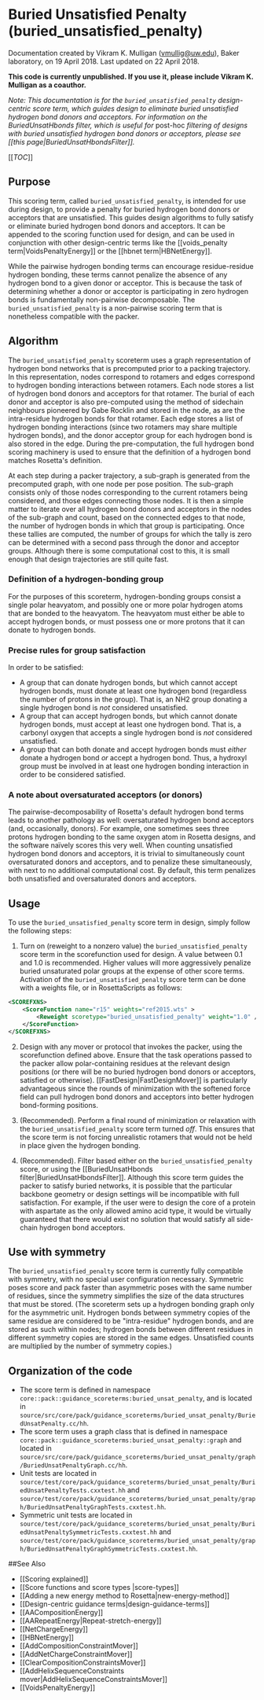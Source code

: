 # Buried Unsatisfied Penalty (buried_unsatisfied_penalty) 
Documentation created by Vikram K. Mulligan (vmullig@uw.edu), Baker laboratory, on 19 April 2018.  Last updated on 22 April 2018.

**This code is currently unpublished.  If you use it, please include Vikram K. Mulligan as a coauthor.**

<i>Note:  This documentation is for the `buried_unsatisfied_penalty` design-centric score term, which guides design to eliminate buried unsatisfied hydrogen bond donors and acceptors.  For information on the BuriedUnsatHbonds filter, which is useful for </i>post-hoc<i> filtering of designs with buried unsatisfied hydrogen bond donors or acceptors, please see [[this page|BuriedUnsatHbondsFilter]].</i>

[[_TOC_]]

## Purpose

This scoring term, called `buried_unsatisfied_penalty`, is intended for use during design, to provide a penalty for buried hydrogen bond donors or acceptors that are unsatisfied.  This guides design algorithms to fully satisfy or eliminate buried hydrogen bond donors and acceptors.  It can be appended to the scoring function used for design, and can be used in conjunction with other design-centric terms like the [[voids_penalty term|VoidsPenaltyEnergy]] or the [[hbnet term|HBNetEnergy]].

While the pairwise hydrogen bonding terms can encourage residue-residue hydrogen bonding, these terms cannot penalize the absence of any hydrogen bond to a given donor or acceptor.  This is because the task of determining whether a donor or acceptor is participating in zero hydrogen bonds is fundamentally non-pairwise decomposable.  The `buried_unsatisfied_penalty` is a non-pairwise scoring term that is nonetheless compatible with the packer.

## Algorithm

The `buried_unsatisfied_penalty` scoreterm uses a graph representation of hydrogen bond networks that is precomputed prior to a packing trajectory.  In this representation, nodes correspond to rotamers and edges correspond to hydrogen bonding interactions between rotamers.  Each node stores a list of hydrogen bond donors and acceptors for that rotamer.  The burial of each donor and acceptor is also pre-computed using the method of sidechain neighbours pioneered by Gabe Rocklin and stored in the node, as are the intra-residue hydrogen bonds for that rotamer.  Each edge stores a list of hydrogen bonding interactions (since two rotamers may share multiple hydrogen bonds), and the donor acceptor group for each hydrogen bond is also stored in the edge.  During the pre-computation, the full hydrogen bond scoring machinery is used to ensure that the definition of a hydrogen bond matches Rosetta's definition.

At each step during a packer trajectory, a sub-graph is generated from the precomputed graph, with one node per pose position.  The sub-graph consists only of those nodes corresponding to the current rotamers being considered, and those edges connecting those nodes.  It is then a simple matter to iterate over all hydrogen bond donors and acceptors in the nodes of the sub-graph and count, based on the connected edges to that node, the number of hydrogen bonds in which that group is participating.  Once these tallies are computed, the number of groups for which the tally is zero can be determined with a second pass through the donor and acceptor groups.  Although there is some computational cost to this, it is small enough that design trajectories are still quite fast.

### Definition of a hydrogen-bonding group

For the purposes of this scoreterm, hydrogen-bonding groups consist a single polar heavyatom, and possibly one or more polar hydrogen atoms that are bonded to the heavyatom.  The heavyatom must either be able to accept hydrogen bonds, or must possess one or more protons that it can donate to hydrogen bonds.

### Precise rules for group satisfaction

In order to be satisfied:
- A group that can donate hydrogen bonds, but which cannot accept hydrogen bonds, must donate at least one hydrogen bond (regardless the number of protons in the group).  That is, an NH2 group donating a single hydrogen bond is _not_ considered unsatisfied.
- A group that can accept hydrogen bonds, but which cannot donate hydrogen bonds, must accept at least one hydrogen bond.  That is, a carbonyl oxygen that accepts a single hydrogen bond is _not_ considered unsatisfied.
- A group that can both donate and accept hydrogen bonds must _either_ donate a hydrogen bond _or_ accept a hydrogen bond.  Thus, a hydroxyl group must be involved in at least one hydrogen bonding interaction in order to be considered satisfied.

### A note about oversaturated acceptors (or donors)

The pairwise-decomposability of Rosetta's default hydrogen bond terms leads to another pathology as well: oversaturated hydrogen bond acceptors (and, occasionally, donors).  For example, one sometimes sees three protons hydrogen bonding to the same oxygen atom in Rosetta designs, and the software naïvely scores this very well.  When counting unsatisfied hydrogen bond donors and acceptors, it is trivial to simultaneously count oversaturated donors and acceptors, and to penalize these simultaneously, with next to no additional computational cost.  By default, this term penalizes both unsatisfied and oversaturated donors and acceptors.

## Usage

To use the `buried_unsatisfied_penalty` score term in design, simply follow the following steps:

1.  Turn on (reweight to a nonzero value) the `buried_unsatisfied_penalty` score term in the scorefunction used for design.  A value between 0.1 and 1.0 is recommended.  Higher values will more aggressively penalize buried unsaturated polar groups at the expense of other score terms.  Activation of the `buried_unsatisfied_penalty` score term can be done with a weights file, or in RosettaScripts as follows:

```xml
<SCOREFXNS>
	<ScoreFunction name="r15" weights="ref2015.wts" >
		<Reweight scoretype="buried_unsatisfied_penalty" weight="1.0" />
	</ScoreFunction>
</SCOREFXNS>
```

2.  Design with any mover or protocol that invokes the packer, using the scorefunction defined above.  Ensure that the task operations passed to the packer allow polar-containing residues at the relevant design positions (or there will be no buried hydrogen bond donors or acceptors, satisfied or otherwise).  [[FastDesign|FastDesignMover]] is particularly advantageous since the rounds of minimization with the softened force field can pull hydrogen bond donors and acceptors into better hydrogen bond-forming positions.

3.  (Recommended).  Perform a final round of minimization or relaxation with the `buried_unsatisfied_penalty` score term turned _off_.  This ensures that the score term is not forcing unrealistic rotamers that would not be held in place given the hydrogen bonding.

4.  (Recommended).  Filter based either on the `buried_unsatisfied_penalty` score, or using the [[BuriedUnsatHbonds filter|BuriedUnsatHbondsFilter]].  Although this score term guides the packer to satisfy buried networks, it is possible that the particular backbone geometry or design settings will be incompatible with full satisfaction.  For example, if the user were to design the core of a protein with aspartate as the only allowed amino acid type, it would be virtually guaranteed that there would exist no solution that would satisfy all side-chain hydrogen bond acceptors.

## Use with symmetry
The `buried_unsatisfied_penalty` score term is currently fully compatible with symmetry, with no special user configuration necessary.  Symmetric poses score and pack faster than asymmetric poses with the same number of residues, since the symmetry simplifies the size of the data structures that must be stored.  (The scoreterm sets up a hydrogen bonding graph only for the asymmetric unit.  Hydrogen bonds between symmetry copies of the same residue are considered to be "intra-residue" hydrogen bonds, and are stored as such within nodes; hydrogen bonds between different residues in different symmetry copies are stored in the same edges.  Unsatisfied counts are multiplied by the number of symmetry copies.)

## Organization of the code

* The score term is defined in namespace `core::pack::guidance_scoreterms:buried_unsat_penalty`, and is located in `source/src/core/pack/guidance_scoreterms/buried_unsat_penalty/BuriedUnsatPenalty.cc/hh`.
* The score term uses a graph class that is defined in namespace `core::pack::guidance_scoreterms:buried_unsat_penalty::graph` and located in `source/src/core/pack/guidance_scoreterms/buried_unsat_penalty/graph/BuriedUnsatPenaltyGraph.cc/hh`.
* Unit tests are located in `source/test/core/pack/guidance_scoreterms/buried_unsat_penalty/BuriedUnsatPenaltyTests.cxxtest.hh` and `source/test/core/pack/guidance_scoreterms/buried_unsat_penalty/graph/BuriedUnsatPenaltyGraphTests.cxxtest.hh`.
* Symmetric unit tests are located in `source/test/core/pack/guidance_scoreterms/buried_unsat_penalty/BuriedUnsatPenaltySymmetricTests.cxxtest.hh` and `source/test/core/pack/guidance_scoreterms/buried_unsat_penalty/graph/BuriedUnsatPenaltyGraphSymmetricTests.cxxtest.hh`.

##See Also

* [[Scoring explained]]
* [[Score functions and score types |score-types]]
* [[Adding a new energy method to Rosetta|new-energy-method]]
* [[Design-centric guidance terms|design-guidance-terms]]
* [[AACompositionEnergy]]
* [[AARepeatEnergy|Repeat-stretch-energy]]
* [[NetChargeEnergy]]
* [[HBNetEnergy]]
* [[AddCompositionConstraintMover]]
* [[AddNetChargeConstraintMover]]
* [[ClearCompositionConstraintsMover]]
* [[AddHelixSequenceConstraints mover|AddHelixSequenceConstraintsMover]]
* [[VoidsPenaltyEnergy]]
